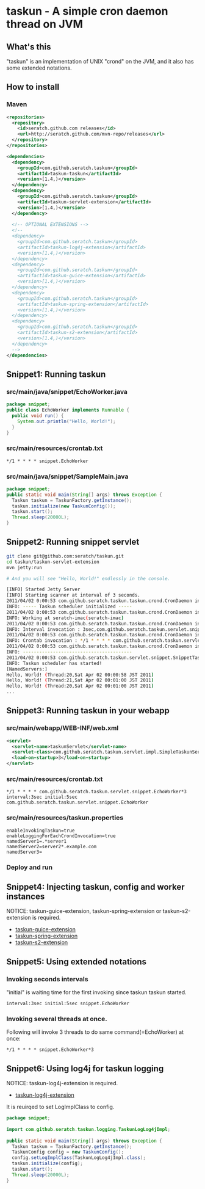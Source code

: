 # taskun - A simple cron daemon thread on JVM

## What's this

"taskun" is an implementation of UNIX "crond" on the JVM, and it also has some extended notations.

## How to install

### Maven

```xml
<repositories>
  <repository>
    <id>seratch.github.com releases</id>
    <url>http://seratch.github.com/mvn-repo/releases</url>
  </repository>
</repositories>

<dependencies>
  <dependency>
    <groupId>com.github.seratch.taskun</groupId>
    <artifactId>taskun-taskun</artifactId>
    <version>[1.4,)</version>
  </dependency>
  <dependency>
    <groupId>com.github.seratch.taskun</groupId>
    <artifactId>taskun-servlet-extension</artifactId>
    <version>[1.4,)</version>
  </dependency>
  
  <!-- OPTIONAL EXTENSIONS -->
  <!--
  <dependency>
    <groupId>com.github.seratch.taskun</groupId>
    <artifactId>taskun-log4j-extension</artifactId>
    <version>[1.4,)</version>
  </dependency>
  <dependency>
    <groupId>com.github.seratch.taskun</groupId>
    <artifactId>taskun-guice-extension</artifactId>
    <version>[1.4,)</version>
  </dependency>
  <dependency>
    <groupId>com.github.seratch.taskun</groupId>
    <artifactId>taskun-spring-extension</artifactId>
    <version>[1.4,)</version>
  </dependency>
  <dependency>
    <groupId>com.github.seratch.taskun</groupId>
    <artifactId>taskun-s2-extension</artifactId>
    <version>[1.4,)</version>
  </dependency>
  -->
</dependencies>
```

## Snippet1: Running taskun 

### src/main/java/snippet/EchoWorker.java

```java
package snippet;
public class EchoWorker implements Runnable {
  public void run() {
    System.out.println("Hello, World!");
  }
}
```

### src/main/resources/crontab.txt

```
*/1 * * * * snippet.EchoWorker
```

### src/main/java/snippet/SampleMain.java

```java
package snippet;
public static void main(String[] args) throws Exception {
  Taskun taskun = TaskunFactory.getInstance();
  taskun.initialize(new TaskunConfig());
  taskun.start();
  Thread.sleep(20000L);
}
```

## Snippet2: Running snippet servlet

```sh
git clone git@github.com:seratch/taskun.git
cd taskun/taskun-servlet-extension
mvn jetty:run

# And you will see "Hello, World!" endlessly in the console.

[INFO] Started Jetty Server
[INFO] Starting scanner at interval of 3 seconds.
2011/04/02 0:00:53 com.github.seratch.taskun.taskun.crond.CronDaemon initialize
INFO: ----- Taskun scheduler initialized -----
2011/04/02 0:00:53 com.github.seratch.taskun.taskun.crond.CronDaemon initialize
INFO: Working at seratch-imac(seratch-imac)
2011/04/02 0:00:53 com.github.seratch.taskun.taskun.crond.CronDaemon initialize
INFO: Interval invocation : 3sec,com.github.seratch.taskun.servlet.snippet.EchoWorker,1
2011/04/02 0:00:53 com.github.seratch.taskun.taskun.crond.CronDaemon initialize
INFO: Crontab invocation : */1 * * * * com.github.seratch.taskun.servlet.snippet.EchoWorker*3
2011/04/02 0:00:53 com.github.seratch.taskun.taskun.crond.CronDaemon initialize
INFO: ----------------------------------------
2011/04/02 0:00:53 com.github.seratch.taskun.servlet.snippet.SnippetTaskunServlet init
INFO: Taskun scheduler has started!
[NamedServers:]
Hello, World! (Thread:20,Sat Apr 02 00:00:58 JST 2011)
Hello, World! (Thread:21,Sat Apr 02 00:01:00 JST 2011)
Hello, World! (Thread:20,Sat Apr 02 00:01:00 JST 2011)
...
```

## Snippet3: Running taskun in your webapp

### src/main/webapp/WEB-INF/web.xml

```xml
<servlet>
  <servlet-name>taskunServlet</servlet-name>
  <servlet-class>com.github.seratch.taskun.servlet.impl.SimpleTaskunServlet</servlet-class>
  <load-on-startup>3</load-on-startup>
</servlet>
```

### src/main/resources/crontab.txt

```
*/1 * * * * com.github.seratch.taskun.servlet.snippet.EchoWorker*3
interval:3sec initial:5sec com.github.seratch.taskun.servlet.snippet.EchoWorker
```
### src/main/resources/taskun.properties

```properties
enableInvokingTaskun=true
enableLoggingForEachCrondInvocation=true
namedServer1=.*server1
namedServer2=server2*.example.com
namedServer3=
```

### Deploy and run

## Snippet4: Injecting taskun, config and worker instances

NOTICE: taskun-guice-extension, taskun-spring-extension or taskun-s2-extension is required.

+ [taskun-guice-extension](https://github.com/seratch/taskun/blob/master/taskun-guice-extension/readme.md)
+ [taskun-spring-extension](https://github.com/seratch/taskun/blob/master/taskun-spring-extension/readme.md)
+ [taskun-s2-extension](https://github.com/seratch/taskun/blob/master/taskun-s2-extension/readme.md)

## Snippet5: Using extended notations

### Invoking seconds intervals

"initial" is waiting time for the first invoking since taskun taskun started.

```
interval:3sec initial:5sec snippet.EchoWorker
```

### Invoking several threads at once.

Following will invoke 3 threads to do same command(=EchoWorker) at once:

```
*/1 * * * * snippet.EchoWorker*3
```

## Snippet6: Using log4j for taskun logging

NOTICE: taskun-log4j-extension is required.

+ [taskun-log4j-extension](https://github.com/seratch/taskun/blob/master/taskun-log4j-extension/readme.md)

It is reuirqed to set LogImplClass to config.

```java
package snippet;
 
import com.github.seratch.taskun.logging.TaskunLogLog4jImpl;
 
public static void main(String[] args) throws Exception {
  Taskun taskun = TaskunFactory.getInstance();
  TaskunConfig config = new TaskunConfig();
  config.setLogImplClass(TaskunLogLog4jImpl.class); 
  taskun.initialize(config);
  taskun.start();
  Thread.sleep(20000L);
}
```
